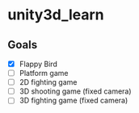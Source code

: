 # unity3d_learn


## Goals
- [x] Flappy Bird
- [ ] Platform game
- [ ] 2D fighting game
- [ ] 3D shooting game (fixed camera)
- [ ] 3D fighting game (fixed camera)